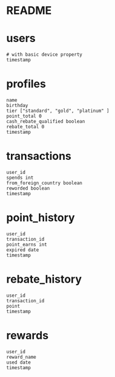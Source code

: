 # README




# users
    # with basic device property
	timestamp

# profiles
	name
	birthday
	tier ["standard", "gold", "platinum" ]
	point_total 0
	cash_rebate_qualified boolean
	rebate_total 0
	timestamp

# transactions
	user_id
	spends int
	from_foreign_country boolean
	reworded boolean
	timestamp

# point_history
	user_id
	transaction_id
	point_earns int
	expired date
	timestamp

# rebate_history
	user_id
    transaction_id
	point
	timestamp

# rewards
	user_id
	reward_name
	used date
	timestamp
